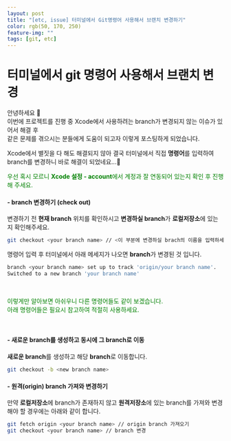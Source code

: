 ```yaml
---
layout: post
title: "[etc, issue] 터미널에서 Git명령어 사용해서 브랜치 변경하기"
color: rgb(50, 170, 250)
feature-img: ""
tags: [git, etc]
---
```


# 터미널에서 git 명령어 사용해서 브랜치 변경
안녕하세요 👋  
이번에 프로젝트를 진행 중 Xcode에서 사용하려는 branch가 변경되지 않는 이슈가 있어서 해결 후   
같은 문제를 겪으시는 분들에게 도움이 되고자 이렇게 포스팅하게 되었습니다.

Xcode에서 별짓을 다 해도 해결되지 않아 결국 터미널에서 직접 **명령어**를 입력하여  
branch를 변경하니 바로 해결이 되었네요...🤔

<span style="color:green">우선 혹시 모르니 **Xcode 설정 - account**에서 계정과 잘 연동되어 있는지 확인 후 진행해 주세요.</span>   

#### - branch 변경하기 (check out)
변경하기 전 **현재 branch** 위치를 확인하시고 **변경하실 branch**가 **로컬저장소**에 있는지 확인해주세요.
~~~bash
git checkout <your branch name> // <이 부분에 변경하실 brach의 이름을 입력하세요> 
~~~

명령어 입력 후 터미널에서 아래 메세지가 나오면 **branch**가 변경된 것 입니다.
~~~bash
branch <your branch name> set up to track 'origin/your branch name'.
Switched to a new branch 'your branch name'
~~~

<br>

<span style="color:green">이렇게만 알아보면 아쉬우니 다른 명령어들도 같이 보겠습니다.  
아래 명령어들은 필요시 참고하여 적절히 사용하세요.</span>

<br>

#### - 새로운 branch를 생성하고 동시에 그 branch로 이동
**새로운 branch**를 생성하고 해당 **branch**로 이동합니다.
~~~bash
git checkout -b <new branch name>
~~~

#### - 원격(origin) branch 가져와 변경하기  
만약 **로컬저장소**에 branch가 존재하지 않고 **원격저장소**에 있는 branch를 가져와 변경해야 할 경우에는 아래와 같이 합니다.
~~~bash
git fetch origin <your branch name> // origin branch 가져오기
git checkout <your branch name> // branch 변경
~~~

<br>